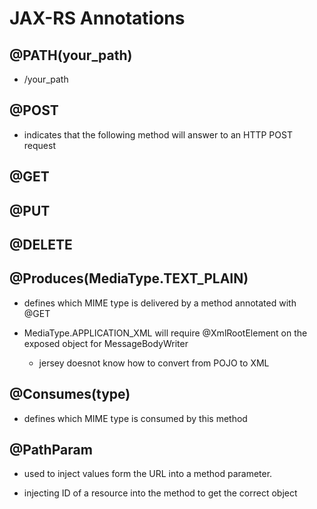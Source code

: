 # JAX-RS Annotations

## @PATH(your_path)

- /your_path

## @POST

- indicates that the following method will answer to an HTTP POST request

## @GET

## @PUT

## @DELETE

## @Produces(MediaType.TEXT_PLAIN)

- defines which MIME type is delivered by a method annotated with @GET

- MediaType.APPLICATION_XML will require @XmlRootElement on the exposed object for MessageBodyWriter
  - jersey doesnot know how to convert from POJO to XML

## @Consumes(type)

- defines which MIME type is consumed by this method

## @PathParam

- used to inject values form the URL into a method parameter.

- injecting ID of a resource into the method to get the correct object
